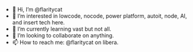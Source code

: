 - 👋 Hi, I’m @flaritycat
- 👀 I’m interested in lowcode, nocode, power platform, autoit, node, AI, and insert tech here.
- 🌱 I’m currently learning vast but not all.
- 💞️ I’m looking to collaborate on anything.
- 📫 How to reach me: @flaritycat on libera.

<!---
flaritycat/flaritycat is a ✨ special ✨ repository because its `README.md` (this file) appears on your GitHub profile.
You can click the Preview link to take a look at your changes.
--->
